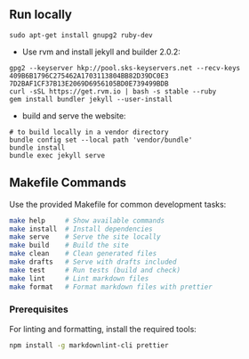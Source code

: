 ## Run locally

```
sudo apt-get install gnupg2 ruby-dev
```

- Use rvm and install jekyll and builder 2.0.2:

```
gpg2 --keyserver hkp://pool.sks-keyservers.net --recv-keys 409B6B1796C275462A1703113804BB82D39DC0E3 7D2BAF1CF37B13E2069D6956105BD0E739499BDB
curl -sSL https://get.rvm.io | bash -s stable --ruby
gem install bundler jekyll --user-install
```

- build and serve the website:

```
# to build locally in a vendor directory
bundle config set --local path 'vendor/bundle'
bundle install
bundle exec jekyll serve
```

## Makefile Commands

Use the provided Makefile for common development tasks:

```bash
make help     # Show available commands
make install  # Install dependencies
make serve    # Serve the site locally
make build    # Build the site
make clean    # Clean generated files
make drafts   # Serve with drafts included
make test     # Run tests (build and check)
make lint     # Lint markdown files
make format   # Format markdown files with prettier
```

### Prerequisites

For linting and formatting, install the required tools:

```bash
npm install -g markdownlint-cli prettier
```
